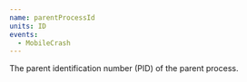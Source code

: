 ```yaml
---
name: parentProcessId
units: ID
events:
  - MobileCrash
---
```


The parent identification number (PID) of the parent process.